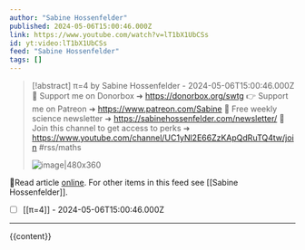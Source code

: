 ```yaml
---
author: "Sabine Hossenfelder"
published: 2024-05-06T15:00:46.000Z
link: https://www.youtube.com/watch?v=lT1bX1UbCSs
id: yt:video:lT1bX1UbCSs
feed: "Sabine Hossenfelder"
tags: []
---
```

> [!abstract] π=4 by Sabine Hossenfelder - 2024-05-06T15:00:46.000Z
> 💌 Support me on Donorbox ➜ https://donorbox.org/swtg 👉 Support me on Patreon ➜ https://www.patreon.com/Sabine 📩 Free weekly science newsletter ➜ https://sabinehossenfelder.com/newsletter/ 🔗 Join this channel to get access to perks ➜ https://www.youtube.com/channel/UC1yNl2E66ZzKApQdRuTQ4tw/join #rss/maths
>
> ![image|480x360](https://i1.ytimg.com/vi/lT1bX1UbCSs/hqdefault.jpg)

🔗Read article [online](https://www.youtube.com/watch?v=lT1bX1UbCSs). For other items in this feed see [[Sabine Hossenfelder]].

- [ ] [[π=4]] - 2024-05-06T15:00:46.000Z
- - -
{{content}}
